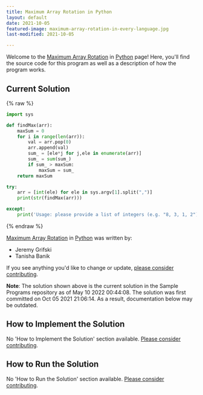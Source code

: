 ```yaml
---
title: Maximum Array Rotation in Python
layout: default
date: 2021-10-05
featured-image: maximum-array-rotation-in-every-language.jpg
last-modified: 2021-10-05

---
```


Welcome to the [Maximum Array Rotation](https://sampleprograms.io/projects/maximum-array-rotation) in [Python](https://sampleprograms.io/languages/python) page! Here, you'll find the source code for this program as well as a description of how the program works.

## Current Solution

{% raw %}

```python
import sys

def findMax(arr):
    maxSum = 0
    for i in range(len(arr)):
        val = arr.pop(0)
        arr.append(val)
        sum_ = [ele*j for j,ele in enumerate(arr)]
        sum_ = sum(sum_)
        if sum_ > maxSum:
            maxSum = sum_
    return maxSum

try:
    arr = [int(ele) for ele in sys.argv[1].split(",")]
    print(str(findMax(arr)))

except:
    print('Usage: please provide a list of integers (e.g. "8, 3, 1, 2")')
```

{% endraw %}

[Maximum Array Rotation](https://sampleprograms.io/projects/maximum-array-rotation) in [Python](https://sampleprograms.io/languages/python) was written by:

- Jeremy Grifski
- Tanisha Banik

If you see anything you'd like to change or update, [please consider contributing](https://github.com/TheRenegadeCoder/sample-programs).

**Note**: The solution shown above is the current solution in the Sample Programs repository as of May 10 2022 00:44:08. The solution was first committed on Oct 05 2021 21:06:14. As a result, documentation below may be outdated.

## How to Implement the Solution

No 'How to Implement the Solution' section available. [Please consider contributing](https://github.com/TheRenegadeCoder/sample-programs-website).

## How to Run the Solution

No 'How to Run the Solution' section available. [Please consider contributing](https://github.com/TheRenegadeCoder/sample-programs-website).